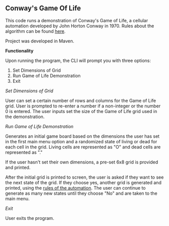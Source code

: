 ## Conway's Game Of Life
This code runs a demonstration of Conway's Game of Life, a cellular automation developed by John Horton Conway in 1970. Rules about the algorithm can be found [here](https://en.wikipedia.org/wiki/Conway%27s_Game_of_Life#Rules).

Project was developed in Maven. 

__Functionality__

Upon running the program, the CLI will prompt you with three options: 

1. Set Dimensions of Grid
2. Run Game of Life Demonstration
3. Exit


_Set Dimensions of Grid_

User can set a certain number of rows and columns for the Game of Life grid. User is prompted to re-enter a number if a non-integer or the number 0 is entered. The user inputs set the size of the Game of Life grid used in the demonstration.

_Run Game of Life Demonstration_

Generates an initial game board based on the dimensions the user has set in the first main menu option and a randomized state of living or dead for each cell in the grid. Living cells are represented as "O" and dead cells are represented as "."

If the user hasn't set their own dimensions, a pre-set 6x8 grid is provided and printed. 

After the initial grid is printed to screen, the user is asked if they want to see the next state of the grid. If they choose yes, another grid is generated and printed, using the [rules of the automation](https://en.wikipedia.org/wiki/Conway%27s_Game_of_Life#Rules). The user can continue to generate as many new states until they choose "No" and are taken to the main menu.

_Exit_

User exits the program.
